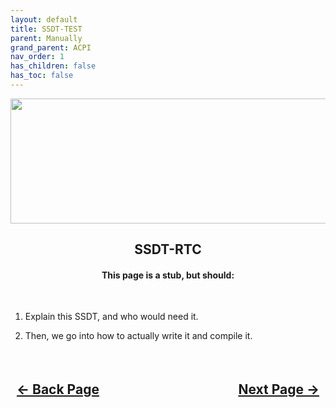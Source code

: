 ```yaml
---
layout: default
title: SSDT-TEST
parent: Manually
grand_parent: ACPI
nav_order: 1
has_children: false
has_toc: false
---
```


<style>
  .navigation-container {
    display: flex;
    justify-content: space-between;
    align-items: center;
    width: 100%;
  }
  
  .nav-button {
    margin: 10px;
  }
</style>

<p align="center">
  <img width="650" height="200" src="../../../../../../assets/Headers/Header-Placeholder.png">
</p>

<h2 align="center">SSDT-RTC</h2>

<h4 align="center">This page is a stub, but should:</h4>
<br>

1. Explain this SSDT, and who would need it.

2. Then, we go into how to actually write it and compile it.

<h2 align="center">
  <br>
  <div class="navigation-container">
    <a class="nav-button" href="../index/">&larr; Back Page</a>
    <a class="nav-button" href="../../../02-Drivers/">Next Page &rarr;</a>
  </div>
  <br>
</h2>
